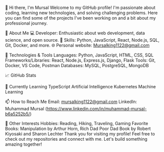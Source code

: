 👋 Hi there, I'm Mursal
Welcome to my GitHub profile! I'm passionate about coding, learning new technologies, and solving challenging problems. Here you can find some of the projects I've been working on and a bit about my professional journey.

🚀 About Me
💻 Developer: Enthusiastic about web development, data science, and open source.
🌟 Skills: Python, JavaScript, React, Node.js, SQL, Git, Docker, and more.
🌐 Personal website: Mursalking1122@gmail.com

🔧 Technologies & Tools
Languages: Python, JavaScript, HTML, CSS, SQL
Frameworks/Libraries: React, Node.js, Express.js, Django, Flask
Tools: Git, Docker, VS Code, Postman
Databases: MySQL, PostgreSQL, MongoDB

📈 GitHub Stats

🌱 Currently Learning
TypeScript
Artificial Intelligence 
Kubernetes
Machine Learning

📫 How to Reach Me
Email: mursalking1122@gmail.com
LinkedIn: Muhammad Mursal (https://www.linkedin.com/in/muhammad-mursal-b6a5252b5/)

🌟 Other Interests
Hobbies: Reading, Hiking, Traveling, Gaming
Favorite Books: Manipulation by Arthur Horn, Rich Dad Poor Dad Book by Robert Kiyosaki and Sharon Lechter
Thank you for visiting my profile! Feel free to check out my repositories and connect with me. Let's build something amazing together!
